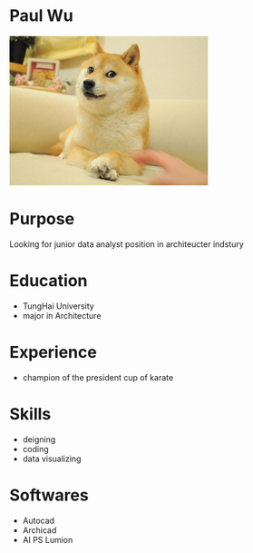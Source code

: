 # Paul Wu
![](Original_Doge_meme.jpg)
# Purpose

Looking for junior data analyst position in architeucter indstury

# Education

- TungHai University
- major in Architecture 

# Experience

- champion of the president cup of karate 

# Skills

- deigning
- coding
- data visualizing

# Softwares

- Autocad
- Archicad
- AI PS Lumion